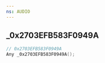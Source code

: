 ```yaml
---
ns: AUDIO
---
```

## _0x2703EFB583F0949A

```c
// 0x2703EFB583F0949A
Any _0x2703EFB583F0949A();
```

